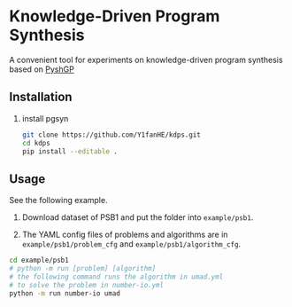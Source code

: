 <!--
 * @Author: He,Yifan
 * @Date: 2022-02-17 16:13:21
 * @LastEditors: He,Yifan
 * @LastEditTime: 2022-02-20 15:56:57
-->

# Knowledge-Driven Program Synthesis

A convenient tool for experiments on knowledge-driven program synthesis based on
[PyshGP](https://github.com/erp12/pyshgp)

## Installation

1. install pgsyn

    ```bash
    git clone https://github.com/Y1fanHE/kdps.git
    cd kdps
    pip install --editable .
    ```

## Usage

See the following example.

1. Download dataset of PSB1 and put the folder into `example/psb1`.

2. The YAML config files of problems and algorithms are in
   `example/psb1/problem_cfg` and `example/psb1/algorithm_cfg`.

```bash
cd example/psb1
# python -m run [problem] [algorithm]
# the following command runs the algorithm in umad.yml
# to solve the problem in number-io.yml
python -m run number-io umad
```
